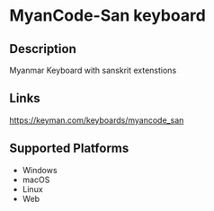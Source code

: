 MyanCode-San keyboard
==============

Description
-----------

Myanmar Keyboard with sanskrit extenstions

Links
-----
https://keyman.com/keyboards/myancode_san

Supported Platforms
-------------------
 * Windows
 * macOS
 * Linux
 * Web
